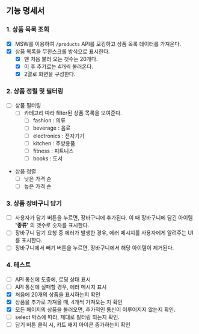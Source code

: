 ## 기능 명세서

### 1. 상품 목록 조회

- [x] MSW를 이용하여 `/products` API를 모킹하고 상품 목록 데이터를 가져온다.
- [x] 상품 목록을 무한스크롤 방식으로 표시한다.
  - [x] 맨 처음 불러 오는 갯수는 20개다.
  - [x] 이 후 추가로는 4개씩 불러온다.
  - [x] 2열로 화면을 구성한다.

### 2. 상품 정렬 및 필터링

- [ ] 상품 필터링
  - [ ] 카테고리 따라 filter된 상품 목록을 보여준다.
    - [ ] fashion : 의류
    - [ ] beverage : 음료
    - [ ] electronics : 전자기기
    - [ ] kitchen : 주방용품
    - [ ] fitness : 피트니스
    - [ ] books : 도서
- 상품 정렬
  - [ ] 낮은 가격 순
  - [ ] 높은 가격 순

### 3. 상품 장바구니 담기

- [ ] 사용자가 담기 버튼을 누르면, 장바구니에 추가된다. 이 때 장바구니에 담긴 아이템 **'종류'** 의 갯수로 숫자를 표시한다.
- [ ] 장바구니 담기 요청 중 에러가 발생한 경우, 에러 메시지를 사용자에게 알려주는 UI를 표시한다.
- [ ] 장바구니에서 빼기 버튼을 누르면, 장바구니에서 해당 아이템이 제거된다.

### 4. 테스트

- [ ] API 통신에 도중에, 로딩 상태 표시
- [ ] API 통신에 실패할 경우, 에러 메시지 표시
- [x] 처음에 20개의 상품을 표시하는지 확인
- [x] 상품을 추가로 가져올 때, 4개씩 가져오는 지 확인
- [x] 모든 페이지의 상품을 불러오면, 추가적인 통신이 이루어지지 않는지 확인.
- [ ] select 박스에 따라, 제대로 필터링 되는지 확인.
- [ ] 담기 버튼 클릭 시, 카트 배지 아이콘 증가하는지 확인

